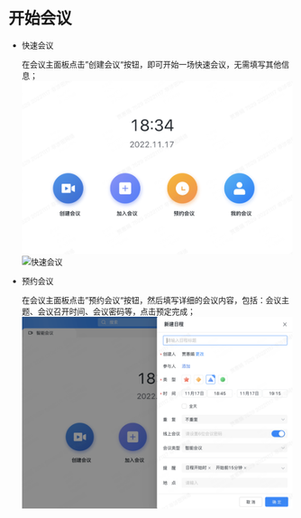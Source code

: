 # 开始会议

- 快速会议

  在会议主面板点击”创建会议“按钮，即可开始一场快速会议，无需填写其他信息；
  ![快速会议](../../../../image/jdt-meeting/创建会议.png)
  ![快速会议](../../../../image/jdt-meeting/创建会议1.png)

- 预约会议

  在会议主面板点击”预约会议“按钮，然后填写详细的会议内容，包括：会议主题、会议召开时间、会议密码等，点击预定完成；
  ![预约会议](../../../../image/jdt-meeting/预约会议.png)
